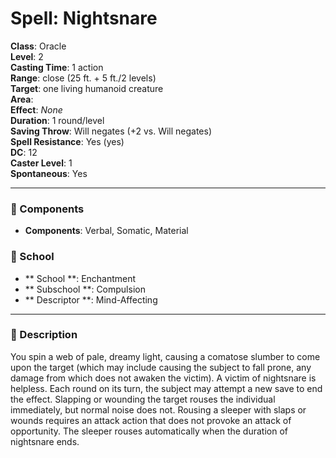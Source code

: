 
# Spell: Nightsnare
**Class**: Oracle  
**Level**: 2  
**Casting Time**: 1 action  
**Range**: close (25 ft. + 5 ft./2 levels)  
**Target**: one living humanoid creature  
**Area**:   
**Effect**: _None_  
**Duration**: 1 round/level  
**Saving Throw**: Will negates (+2 vs. Will negates)  
**Spell Resistance**: Yes (yes)  
**DC**: 12  
**Caster Level**: 1  
**Spontaneous**: Yes

---

### 🔮 Components
- **Components**: Verbal, Somatic, Material

### 🏫 School
- ** School **: Enchantment
- ** Subschool **: Compulsion
- ** Descriptor **: Mind-Affecting
---

### 📜 Description
You spin a web of pale, dreamy light, causing a comatose slumber to come upon the target (which may include causing the subject to fall prone, any damage from which does not awaken the victim). A victim of nightsnare is helpless. Each round on its turn, the subject may attempt a new save to end the effect. Slapping or wounding the target rouses the individual immediately, but normal noise does not. Rousing a sleeper with slaps or wounds requires an attack action that does not provoke an attack of opportunity. The sleeper rouses automatically when the duration of nightsnare ends.
